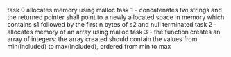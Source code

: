 task 0 allocates memory using malloc
task 1 - concatenates twi strings and the returned pointer shall point to a newly allocated space in memory which contains s1 followed by the first n bytes of s2 and null terminated
task 2 - allocates memory of an array using malloc
task 3 - the function creates an array of integers: the array created should contain the values from min(included) to max(included), ordered from min to max

